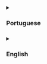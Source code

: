   
  <details>
  <summary><h3>Portuguese<h3/></summary>

## Atenção
- Projeto não finalizado
- Sem API

## Projeto
Essa é a primeira versão do website [FIESA](https://fiesa.com.br/sobre-nos/), que é um verdadeiro instituto de ensino brasileiro em crescimento.

## Começando

Primeiro, execute o servidor de desenvolvimento:

```bash
npm run dev
# or
yarn dev
```
</details>
  
  <details>
  <summary><h3>English<h3/></summary>

## Attention
- Not finished project
- Without API

## Project
This was a first version of [FIESA](https://fiesa.com.br/sobre-nos/) website, that is a real growing Brazilian teaching institute.

## Getting Started

First, run the development server:

```bash
npm run dev
# or
yarn dev
```
</details>




